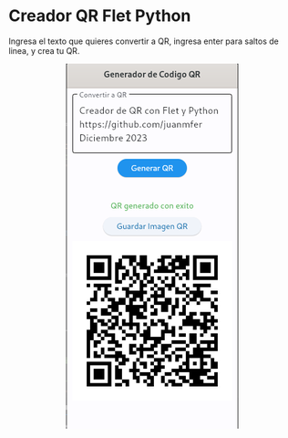 # Creador QR Flet Python
Ingresa el texto que quieres convertir a QR, ingresa enter para saltos de linea, y crea tu QR.

<p align="center" width="100%">
<picture>
  <img alt="Marcadores Creados" src="https://github.com/juanmfer/Creador-QR-Flet-Python/blob/main/CreadorQR-JMF.png">
</picture>
</p>
